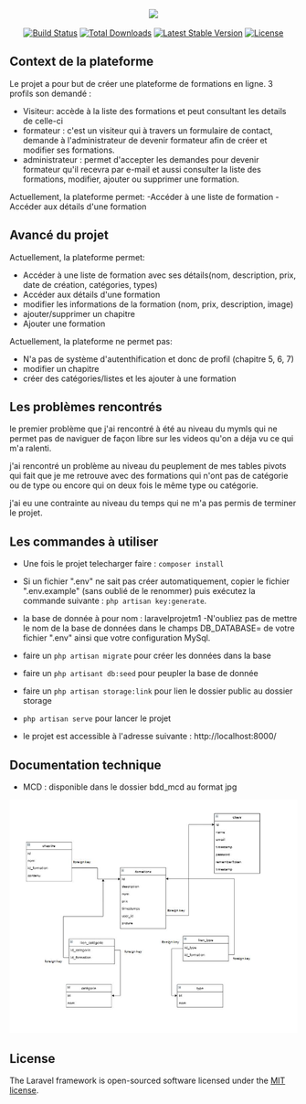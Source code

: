 <p align="center"><a href="https://laravel.com" target="_blank"><img src="https://raw.githubusercontent.com/laravel/art/master/logo-lockup/5%20SVG/2%20CMYK/1%20Full%20Color/laravel-logolockup-cmyk-red.svg" width="400"></a></p>

<p align="center">
<a href="https://travis-ci.org/laravel/framework"><img src="https://travis-ci.org/laravel/framework.svg" alt="Build Status"></a>
<a href="https://packagist.org/packages/laravel/framework"><img src="https://img.shields.io/packagist/dt/laravel/framework" alt="Total Downloads"></a>
<a href="https://packagist.org/packages/laravel/framework"><img src="https://img.shields.io/packagist/v/laravel/framework" alt="Latest Stable Version"></a>
<a href="https://packagist.org/packages/laravel/framework"><img src="https://img.shields.io/packagist/l/laravel/framework" alt="License"></a>
</p>

## Context de la plateforme

Le projet a pour but de créer une plateforme de formations en ligne.
3 profils son demandé :
- Visiteur: accède à la liste des formations et peut consultant les details de celle-ci
- formateur : c'est un visiteur qui à travers un formulaire de contact, demande à l'administrateur  de devenir formateur afin de créer et modifier ses formations.
- administrateur : permet d'accepter les demandes pour devenir formateur qu'il recevra par e-mail et aussi consulter la liste des formations, modifier, ajouter ou supprimer une formation.

Actuellement, la plateforme permet:
-Accéder à une liste de formation
-Accéder aux détails d'une formation

## Avancé du projet
Actuellement, la plateforme permet:
- Accéder à une liste de formation avec ses détails(nom, description, prix, date de création, catégories, types)
- Accéder aux détails d'une formation
- modifier les informations de la formation (nom, prix, description, image)
- ajouter/supprimer un chapitre
- Ajouter une formation

Actuellement, la plateforme ne permet pas:
- N'a pas de système d'autenthification et donc de profil (chapitre 5, 6, 7)
- modifier un chapitre 
- créer des catégories/listes et les ajouter à une formation


## Les problèmes rencontrés
le premier problème que j'ai rencontré à été au niveau du mymls qui ne permet pas de naviguer de façon libre sur les videos qu'on a déja vu ce qui m'a ralenti.

j'ai rencontré un problème au niveau du peuplement de mes tables pivots qui fait que je me retrouve avec des formations qui n'ont pas de catégorie ou de type ou encore qui on deux fois le même type ou catégorie.

j'ai eu une contrainte au niveau du temps qui ne m'a pas permis de terminer le projet.


## Les commandes à utiliser

- Une fois le projet telecharger faire : ```composer install```
- Si un fichier ".env" ne sait pas créer automatiquement, copier le fichier ".env.example" (sans oublié de le renommer) puis exécutez la commande suivante : ```php artisan key:generate```.
- la base de donnée à pour nom : laravelprojetm1
-N'oubliez pas de mettre le nom de la base de données dans le champs DB_DATABASE= de votre fichier ".env" ainsi que votre configuration MySql.

- faire un ```php artisan migrate``` pour créer les données dans la base
- faire un ```php artisant db:seed``` pour peupler la base de donnée
- faire un ```php artisan storage:link``` pour lien le dossier public au dossier storage
- ```php artisan serve``` pour lancer le projet
- le projet est accessible  à l'adresse suivante : http://localhost:8000/



## Documentation technique

- MCD : disponible dans le dossier bdd_mcd au format jpg
 <img src="bdd_mcd/Capture.JPG" alt="MCD_Image">

## License

The Laravel framework is open-sourced software licensed under the [MIT license](https://opensource.org/licenses/MIT).

